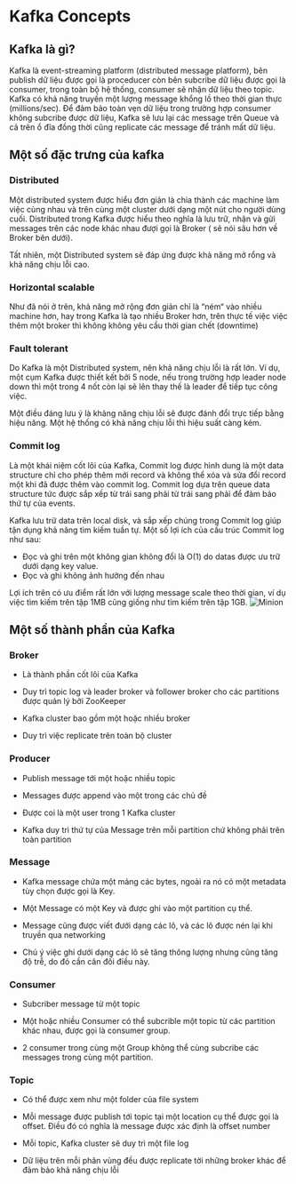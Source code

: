 # Kafka Concepts

## Kafka là gì?
Kafka là event-streaming platform (distributed message platform),
bên publish dữ liệu được gọi là proceducer còn bên subcribe dữ liệu được gọi là consumer, trong toàn bộ hệ thống, 
consumer sẽ nhận dữ liệu theo topic. Kafka có khả năng truyền một lượng message khổng lồ theo thời gian thực (millions/sec).
Để đảm bảo toàn vẹn dữ liệu trong trường hợp consumer không subcribe được dữ liệu, Kafka sẽ lưu lại các message trên Queue 
và cả trên ổ đĩa đồng thời cũng replicate các message để tránh mất dữ liệu.

## Một số đặc trưng của kafka
### Distributed
Một distributed system được hiểu đơn giản là chia thành các machine làm việc cùng nhau và trên cùng một cluster dưới dạng 
một nút cho người dùng cuối. Distributed trong Kafka được hiểu theo nghĩa là lưu trữ, nhận và gửi messages trên các node khác nhau đượi gọi là Broker 
( sẽ nói sâu hơn về Broker bên dưới).

Tất nhiên, một Distributed system sẽ đáp ứng được khả năng mở rổng và khả năng chịu lỗi cao.

### Horizontal scalable
Như đã nói ở trên, khả năng mở rộng đơn giản chỉ là “ném“ vào nhiều machine hơn, hay trong Kafka là tạo nhiều Broker hơn,
trên thực tế việc việc thêm một broker thì không không yêu cầu thời gian chết (downtime)

### Fault tolerant
Do Kafka là một Distributed system, nên khả năng chịu lỗi là rất lớn. Ví dụ, một cụm Kafka được thiết kết bởi 5 node, 
nếu trong trường hợp leader node down thì một trong 4 nốt còn lại sẽ lên thay thế là leader để tiếp tục công việc.

Một điều đáng lưu ý là khảng năng chịu lỗi sẽ được đánh đổi trực tiếp bằng hiệu năng. Một hệ thống có khả năng chịu lỗi 
thì hiệu suất càng kém.

### Commit log
Là một khái niệm cốt lõi của Kafka, Commit log được hình dung là một data structure chỉ cho phép thêm mới record và không 
thể xóa và sửa đổi record một khi đã được thêm vào commit log. Commit log dựa trên queue data structure tức được sắp xếp 
từ trái sang phải từ trái sang phải để đảm bảo thứ tự của events.

Kafka lưu trữ data trên local disk, và sắp xếp chúng trong Commit log giúp tận dụng khả năng tìm kiếm tuần tự. Một số lợi 
ích của cấu trúc Commit log như sau:
- Đọc và ghi trên một không gian không đổi là O(1) do datas được ưu trữ dưới dạng key value.
- Đọc và ghi không ảnh hưởng đến nhau

Lợi ích trên có ưu điểm rất lớn với lượng message scale theo thời gian, ví dụ việc tìm kiếm trên tập 1MB cũng giống như 
tìm kiếm trên tập 1GB.
![Minion](../../../../../images/2020-01-21-kafka-achitech.png)

## Một số thành phần của Kafka
### Broker
- Là thành phần cốt lõi của Kafka
+ Duy trì topic log và leader broker và follower broker cho các partitions được quản lý bởi ZooKeeper
* Kafka cluster bao gồm một hoặc nhiều broker
- Duy trì việc replicate trên toàn bộ cluster

### Producer
- Publish message tới một hoặc nhiều topic
+ Messages được append vào một trong các chủ đề
* Được coi là một user trong 1 Kafka cluster
- Kafka duy trì thứ tự của Message trên mỗi partition chứ không phải trên toàn partition

### Message
- Kafka message chứa một mảng các bytes, ngoài ra nó có một metadata tùy chọn được gọi là Key.
+ Một Message có một Key và được ghi vào một partition cụ thể.
* Message cũng được viết đưới dạng các lô, và các lô được nén lại khi truyền qua networking
- Chú ý việc ghi dưới dạng các lô sẽ tăng thông lượng nhưng cũng tăng độ trễ, do đó cần cân đối điều này.

### Consumer
- Subcriber message từ một topic
* Một hoặc nhiều Consumer có thể subcrible một topic từ các partition khác nhau, được gọi là consumer group.
+ 2 consumer trong cùng một Group không thể cùng subcribe các messages trong cùng một partition.

### Topic
- Có thể được xem như một folder của file system
+ Mỗi message được publish tới topic tại một location cụ thể được gọi là offset. Điều đó có nghĩa là message được xác định là offset number
* Mỗi topic, Kafka cluster sẽ duy trì một file log
- Dữ liệu trên mỗi phân vùng đều được replicate tời những broker khác để đảm bảo khả năng chịu lỗi